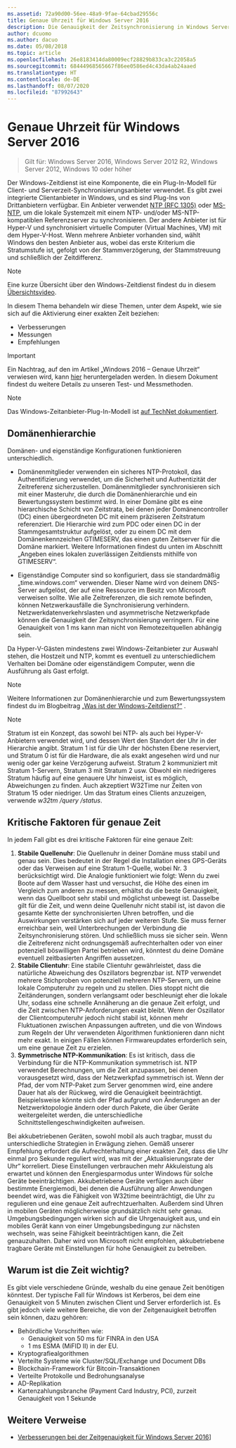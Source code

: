 ```yaml
---
ms.assetid: 72a90d00-56ee-48a9-9fae-64cbad29556c
title: Genaue Uhrzeit für Windows Server 2016
description: Die Genauigkeit der Zeitsynchronisierung in Windows Server 2016 wurde erheblich verbessert, während gleichzeitig die vollständige NTP-Abwärtskompatibilität mit älteren Windows-Versionen erhalten blieb.
author: dcuomo
ms.author: dacuo
ms.date: 05/08/2018
ms.topic: article
ms.openlocfilehash: 26e8183414da80009ecf28829b833ca3c22058a5
ms.sourcegitcommit: 68444968565667f86ee0586ed4c43da4ab24aaed
ms.translationtype: HT
ms.contentlocale: de-DE
ms.lasthandoff: 08/07/2020
ms.locfileid: "87992643"
---
```

# <a name="accurate-time-for-windows-server-2016"></a>Genaue Uhrzeit für Windows Server 2016

>Gilt für: Windows Server 2016, Windows Server 2012 R2, Windows Server 2012, Windows 10 oder höher

Der Windows-Zeitdienst ist eine Komponente, die ein Plug-In-Modell für Client- und Serverzeit-Synchronisierungsanbieter verwendet.  Es gibt zwei integrierte Clientanbieter in Windows, und es sind Plug-Ins von Drittanbietern verfügbar. Ein Anbieter verwendet [NTP (RFC 1305)](https://tools.ietf.org/html/rfc1305) oder [MS-NTP](/openspecs/windows_protocols/ms-sntp/8106cb73-ab3a-4542-8bc8-784dd32031cc), um die lokale Systemzeit mit einem NTP- und/oder MS-NTP-kompatiblen Referenzserver zu synchronisieren. Der andere Anbieter ist für Hyper-V und synchronisiert virtuelle Computer (Virtual Machines, VM) mit dem Hyper-V-Host.  Wenn mehrere Anbieter vorhanden sind, wählt Windows den besten Anbieter aus, wobei das erste Kriterium die Stratumstufe ist, gefolgt von der Stammverzögerung, der Stammstreuung und schließlich der Zeitdifferenz.

> [!NOTE]
> Eine kurze Übersicht über den Windows-Zeitdienst findest du in diesem [Übersichtsvideo](https://aka.ms/WS2016TimeVideo).

In diesem Thema behandeln wir diese Themen, unter dem Aspekt, wie sie sich auf die Aktivierung einer exakten Zeit beziehen:

- Verbesserungen
- Messungen
- Empfehlungen

> [!IMPORTANT]
> Ein Nachtrag, auf den im Artikel „Windows 2016 – Genaue Uhrzeit“ verwiesen wird, kann [hier](https://windocs.blob.core.windows.net/windocs/WindowsTimeSyncAccuracy_Addendum.pdf) heruntergeladen werden.  In diesem Dokument findest du weitere Details zu unseren Test- und Messmethoden.

> [!NOTE]
> Das Windows-Zeitanbieter-Plug-In-Modell ist [auf TechNet dokumentiert](/windows/win32/sysinfo/time-provider).

## <a name="domain-hierarchy"></a>Domänenhierarchie
Domänen- und eigenständige Konfigurationen funktionieren unterschiedlich.

- Domänenmitglieder verwenden ein sicheres NTP-Protokoll, das Authentifizierung verwendet, um die Sicherheit und Authentizität der Zeitreferenz sicherzustellen.  Domänenmitglieder synchronisieren sich mit einer Masteruhr, die durch die Domänenhierarchie und ein Bewertungssystem bestimmt wird.  In einer Domäne gibt es eine hierarchische Schicht von Zeitstrata, bei denen jeder Domänencontroller (DC) einen übergeordneten DC mit einem präziseren Zeitstratum referenziert.  Die Hierarchie wird zum PDC oder einen DC in der Stammgesamtstruktur aufgelöst, oder zu einem DC mit dem Domänenkennzeichen GTIMESERV, das einen guten Zeitserver für die Domäne markiert.  Weitere Informationen findest du unten im Abschnitt „Angeben eines lokalen zuverlässigen Zeitdiensts mithilfe von GTIMESERV“.

- Eigenständige Computer sind so konfiguriert, dass sie standardmäßig „time.windows.com“ verwenden.  Dieser Name wird von deinem DNS-Server aufgelöst, der auf eine Ressource im Besitz von Microsoft verweisen sollte.  Wie alle Zeitreferenzen, die sich remote befinden, können Netzwerkausfälle die Synchronisierung verhindern.  Netzwerkdatenverkehrslasten und asymmetrische Netzwerkpfade können die Genauigkeit der Zeitsynchronisierung verringern.  Für eine Genauigkeit von 1 ms kann man nicht von Remotezeitquellen abhängig sein.

Da Hyper-V-Gästen mindestens zwei Windows-Zeitanbieter zur Auswahl stehen, die Hostzeit und NTP, kommt es eventuell zu unterschiedlichem Verhalten bei Domäne oder eigenständigem Computer, wenn die Ausführung als Gast erfolgt.

> [!NOTE]
> Weitere Informationen zur Domänenhierarchie und zum Bewertungssystem findest du im Blogbeitrag [„Was ist der Windows-Zeitdienst?“](/archive/blogs/w32time/what-is-windows-time-service) .

> [!NOTE]
> Stratum ist ein Konzept, das sowohl bei NTP- als auch bei Hyper-V-Anbietern verwendet wird, und dessen Wert den Standort der Uhr in der Hierarchie angibt.  Stratum 1 ist für die Uhr der höchsten Ebene reserviert, und Stratum 0 ist für die Hardware, die als exakt angesehen wird und nur wenig oder gar keine Verzögerung aufweist.  Stratum 2 kommuniziert mit Stratum 1-Servern, Stratum 3 mit Stratum 2 usw.  Obwohl ein niedrigeres Stratum häufig auf eine genauere Uhr hinweist, ist es möglich, Abweichungen zu finden.  Auch akzeptiert W32Time nur Zeiten von Stratum 15 oder niedriger.  Um das Stratum eines Clients anzuzeigen, verwende *w32tm /query /status*.

## <a name="critical-factors-for-accurate-time"></a>Kritische Faktoren für genaue Zeit
In jedem Fall gibt es drei kritische Faktoren für eine genaue Zeit:

1. **Stabile Quellenuhr**: Die Quellenuhr in deiner Domäne muss stabil und genau sein. Dies bedeutet in der Regel die Installation eines GPS-Geräts oder das Verweisen auf eine Stratum 1-Quelle, wobei Nr. 3 berücksichtigt wird. Die Analogie funktioniert wie folgt: Wenn du zwei Boote auf dem Wasser hast und versuchst, die Höhe des einen im Vergleich zum anderen zu messen, erhältst du die beste Genauigkeit, wenn das Quellboot sehr stabil und möglichst unbewegt ist. Dasselbe gilt für die Zeit, und wenn deine Quellenuhr nicht stabil ist, ist davon die gesamte Kette der synchronisierten Uhren betroffen, und die Auswirkungen verstärken sich auf jeder weiteren Stufe. Sie muss ferner erreichbar sein, weil Unterbrechungen der Verbindung die Zeitsynchronisierung stören. Und schließlich muss sie sicher sein. Wenn die Zeitreferenz nicht ordnungsgemäß aufrechterhalten oder von einer potenziell böswilligen Partei betrieben wird, könntest du deine Domäne eventuell zeitbasierten Angriffen aussetzen.
2. **Stabile Clientuhr**: Eine stabile Clientuhr gewährleistet, dass die natürliche Abweichung des Oszillators begrenzbar ist.  NTP verwendet mehrere Stichproben von potenziell mehreren NTP-Servern, um deine lokale Computeruhr zu regeln und zu stellen.  Dies stoppt nicht die Zeitänderungen, sondern verlangsamt oder beschleunigt eher die lokale Uhr, sodass eine schnelle Annäherung an die genaue Zeit erfolgt, und die Zeit zwischen NTP-Anforderungen exakt bleibt.  Wenn der Oszillator der Clientcomputeruhr jedoch nicht stabil ist, können mehr Fluktuationen zwischen Anpassungen auftreten, und die von Windows zum Regeln der Uhr verwendeten Algorithmen funktionieren dann nicht mehr exakt.  In einigen Fällen können Firmwareupdates erforderlich sein, um eine genaue Zeit zu erzielen.
3. **Symmetrische NTP-Kommunikation**: Es ist kritisch, dass die Verbindung für die NTP-Kommunikation symmetrisch ist.  NTP verwendet Berechnungen, um die Zeit anzupassen, bei denen vorausgesetzt wird, dass der Netzwerkpfad symmetrisch ist.  Wenn der Pfad, der vom NTP-Paket zum Server genommen wird, eine andere Dauer hat als der Rückweg, wird die Genauigkeit beeinträchtigt.  Beispielsweise könnte sich der Pfad aufgrund von Änderungen an der Netzwerktopologie ändern oder durch Pakete, die über Geräte weitergeleitet werden, die unterschiedliche Schnittstellengeschwindigkeiten aufweisen.

Bei akkubetriebenen Geräten, sowohl mobil als auch tragbar, musst du unterschiedliche Strategien in Erwägung ziehen.  Gemäß unserer Empfehlung erfordert die Aufrechterhaltung einer exakten Zeit, dass die Uhr einmal pro Sekunde reguliert wird, was mit der „Aktualisierungsrate der Uhr“ korreliert. Diese Einstellungen verbrauchen mehr Akkuleistung als erwartet und können den Energiesparmodus unter Windows für solche Geräte beeinträchtigen. Akkubetriebene Geräte verfügen auch über bestimmte Energiemodi, bei denen die Ausführung aller Anwendungen beendet wird, was die Fähigkeit von W32time beeinträchtigt, die Uhr zu regulieren und eine genaue Zeit aufrechtzuerhalten. Außerdem sind Uhren in mobilen Geräten möglicherweise grundsätzlich nicht sehr genau.  Umgebungsbedingungen wirken sich auf die Uhrgenauigkeit aus, und ein mobiles Gerät kann von einer Umgebungsbedingung zur nächsten wechseln, was seine Fähigkeit beeinträchtigen kann, die Zeit genauzuhalten.  Daher wird von Microsoft nicht empfohlen, akkubetriebene tragbare Geräte mit Einstellungen für hohe Genauigkeit zu betreiben.

## <a name="why-is-time-important"></a>Warum ist die Zeit wichtig?
Es gibt viele verschiedene Gründe, weshalb du eine genaue Zeit benötigen könntest.  Der typische Fall für Windows ist Kerberos, bei dem eine Genauigkeit von 5 Minuten zwischen Client und Server erforderlich ist.  Es gibt jedoch viele weitere Bereiche, die von der Zeitgenauigkeit betroffen sein können, dazu gehören:


- Behördliche Vorschriften wie:
    - Genauigkeit von 50 ms für FINRA in den USA
    - 1 ms ESMA (MiFID II) in der EU.
- Kryptografiealgorithmen
- Verteilte Systeme wie Cluster/SQL/Exchange und Document DBs
- Blockchain-Framework für Bitcoin-Transaktionen
- Verteilte Protokolle und Bedrohungsanalyse
- AD-Replikation
- Kartenzahlungsbranche (Payment Card Industry, PCI), zurzeit Genauigkeit von 1 Sekunde

## <a name="additional-references"></a>Weitere Verweise

- [Verbesserungen bei der Zeitgenauigkeit für Windows Server 2016](windows-server-2016-improvements.md)]